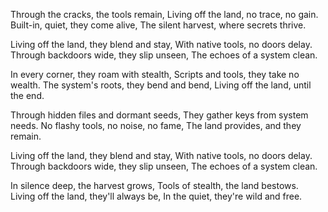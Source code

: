 Through the cracks, the tools remain,
Living off the land, no trace, no gain.
Built-in, quiet, they come alive,
The silent harvest, where secrets thrive.

Living off the land, they blend and stay,
With native tools, no doors delay.
Through backdoors wide, they slip unseen,
The echoes of a system clean.

In every corner, they roam with stealth,
Scripts and tools, they take no wealth.
The system's roots, they bend and bend,
Living off the land, until the end.

Through hidden files and dormant seeds,
They gather keys from system needs.
No flashy tools, no noise, no fame,
The land provides, and they remain.

Living off the land, they blend and stay,
With native tools, no doors delay.
Through backdoors wide, they slip unseen,
The echoes of a system clean.

In silence deep, the harvest grows,
Tools of stealth, the land bestows.
Living off the land, they'll always be,
In the quiet, they're wild and free.
